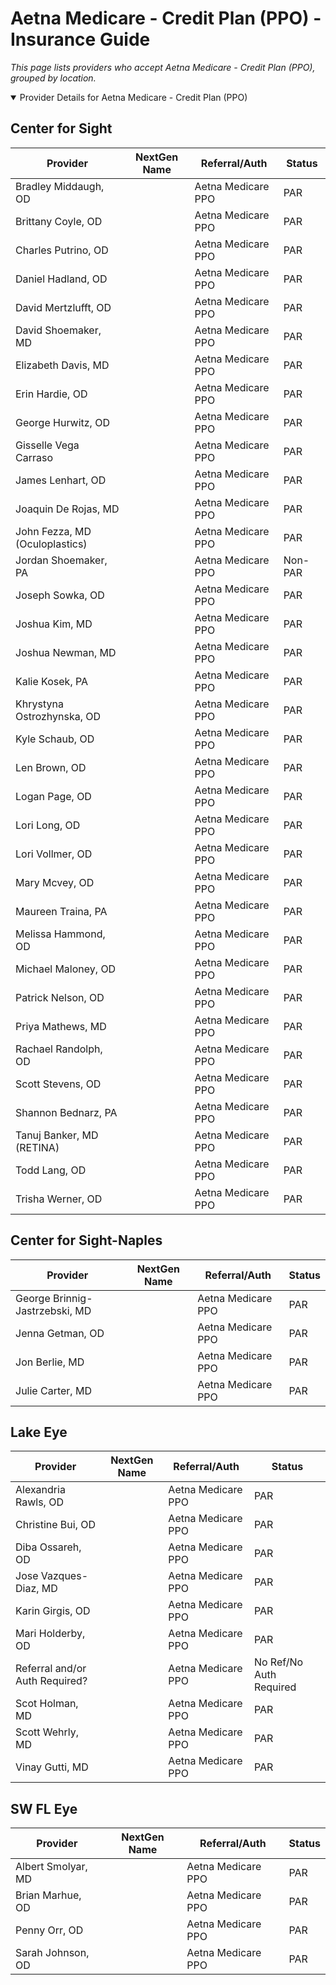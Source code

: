 # Aetna Medicare - Credit Plan (PPO) - Insurance Guide

*This page lists providers who accept Aetna Medicare - Credit Plan (PPO), grouped by location.*

<details open><summary>Provider Details for Aetna Medicare - Credit Plan (PPO)</summary>

## Center for Sight

| Provider | NextGen Name | Referral/Auth | Status |
|----------|-------------|--------------|--------|
| Bradley Middaugh, OD |  | Aetna Medicare PPO | PAR |
| Brittany Coyle, OD |  | Aetna Medicare PPO | PAR |
| Charles Putrino, OD |  | Aetna Medicare PPO | PAR |
| Daniel Hadland, OD |  | Aetna Medicare PPO | PAR |
| David Mertzlufft, OD |  | Aetna Medicare PPO | PAR |
| David Shoemaker, MD |  | Aetna Medicare PPO | PAR |
| Elizabeth Davis, MD |  | Aetna Medicare PPO | PAR |
| Erin Hardie, OD |  | Aetna Medicare PPO | PAR |
| George Hurwitz, OD |  | Aetna Medicare PPO | PAR |
| Gisselle Vega Carraso |  | Aetna Medicare PPO | PAR |
| James Lenhart, OD |  | Aetna Medicare PPO | PAR |
| Joaquin De Rojas, MD |  | Aetna Medicare PPO | PAR |
| John Fezza, MD (Oculoplastics) |  | Aetna Medicare PPO | PAR |
| Jordan Shoemaker, PA |  | Aetna Medicare PPO | Non-PAR |
| Joseph Sowka, OD |  | Aetna Medicare PPO | PAR |
| Joshua Kim, MD |  | Aetna Medicare PPO | PAR |
| Joshua Newman, MD |  | Aetna Medicare PPO | PAR |
| Kalie Kosek, PA |  | Aetna Medicare PPO | PAR |
| Khrystyna Ostrozhynska, OD |  | Aetna Medicare PPO | PAR |
| Kyle Schaub, OD |  | Aetna Medicare PPO | PAR |
| Len Brown, OD |  | Aetna Medicare PPO | PAR |
| Logan Page, OD |  | Aetna Medicare PPO | PAR |
| Lori Long, OD |  | Aetna Medicare PPO | PAR |
| Lori Vollmer, OD |  | Aetna Medicare PPO | PAR |
| Mary Mcvey, OD |  | Aetna Medicare PPO | PAR |
| Maureen Traina, PA |  | Aetna Medicare PPO | PAR |
| Melissa Hammond, OD |  | Aetna Medicare PPO | PAR |
| Michael Maloney, OD |  | Aetna Medicare PPO | PAR |
| Patrick Nelson, OD |  | Aetna Medicare PPO | PAR |
| Priya Mathews, MD |  | Aetna Medicare PPO | PAR |
| Rachael Randolph, OD |  | Aetna Medicare PPO | PAR |
| Scott Stevens, OD |  | Aetna Medicare PPO | PAR |
| Shannon Bednarz, PA |  | Aetna Medicare PPO | PAR |
| Tanuj Banker, MD (RETINA) |  | Aetna Medicare PPO | PAR |
| Todd Lang, OD |  | Aetna Medicare PPO | PAR |
| Trisha Werner, OD |  | Aetna Medicare PPO | PAR |

## Center for Sight-Naples

| Provider | NextGen Name | Referral/Auth | Status |
|----------|-------------|--------------|--------|
| George Brinnig-Jastrzebski, MD |  | Aetna Medicare PPO | PAR |
| Jenna Getman, OD |  | Aetna Medicare PPO | PAR |
| Jon Berlie, MD |  | Aetna Medicare PPO | PAR |
| Julie Carter, MD |  | Aetna Medicare PPO | PAR |

## Lake Eye 

| Provider | NextGen Name | Referral/Auth | Status |
|----------|-------------|--------------|--------|
| Alexandria Rawls, OD |  | Aetna Medicare PPO | PAR |
| Christine Bui, OD |  | Aetna Medicare PPO | PAR |
| Diba Ossareh, OD |  | Aetna Medicare PPO | PAR |
| Jose Vazques-Diaz, MD |  | Aetna Medicare PPO | PAR |
| Karin Girgis, OD |  | Aetna Medicare PPO | PAR |
| Mari Holderby, OD |  | Aetna Medicare PPO | PAR |
| Referral and/or Auth Required? |  | Aetna Medicare PPO | No Ref/No Auth Required |
| Scot Holman, MD |  | Aetna Medicare PPO | PAR |
| Scott Wehrly, MD |  | Aetna Medicare PPO | PAR |
| Vinay Gutti, MD |  | Aetna Medicare PPO | PAR |

## SW FL Eye

| Provider | NextGen Name | Referral/Auth | Status |
|----------|-------------|--------------|--------|
| Albert Smolyar, MD |  | Aetna Medicare PPO | PAR |
| Brian Marhue, OD |  | Aetna Medicare PPO | PAR |
| Penny Orr, OD |  | Aetna Medicare PPO | PAR |
| Sarah Johnson, OD |  | Aetna Medicare PPO | PAR |

</details>


